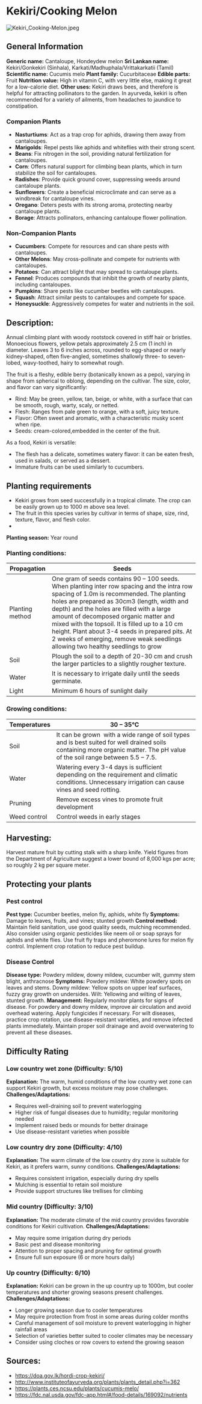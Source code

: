 # Kekiri/Cooking Melon
![Kekiri_Cooking-Melon.jpeg](../../assets/images/Kekiri_Cooking-Melon.jpeg "Image from Wikimedia Commons")

## General Information
**Generic name:** Cantaloupe, Hondeydew melon
**Sri Lankan name:** Kekiri/Gonkekiri (Sinhala), Karkati/Madhuphala/Vrittakarkatii (Tamil)
**Scientific name:** Cucumis melo
**Plant family:** Cucurbitaceae
**Edible parts:** Fruit
**Nutrition value:** High in vitamin C, with very little else, making it great for a low-calorie diet.
**Other uses:** Kekiri draws bees, and therefore is helpful for attracting pollinators to the garden. In ayurveda, kekiri is often recommended for a variety of ailments, from headaches to jaundice to constipation.

### Companion Plants
- **Nasturtiums**: Act as a trap crop for aphids, drawing them away from cantaloupes.
- **Marigolds**: Repel pests like aphids and whiteflies with their strong scent.
- **Beans**: Fix nitrogen in the soil, providing natural fertilization for cantaloupes.
- **Corn**: Offers natural support for climbing bean plants, which in turn stabilize the soil for cantaloupes.
- **Radishes**: Provide quick ground cover, suppressing weeds around cantaloupe plants.
- **Sunflowers**: Create a beneficial microclimate and can serve as a windbreak for cantaloupe vines.
- **Oregano**: Deters pests with its strong aroma, protecting nearby cantaloupe plants.
- **Borage**: Attracts pollinators, enhancing cantaloupe flower pollination.

### Non-Companion Plants

- **Cucumbers**: Compete for resources and can share pests with cantaloupes.
- **Other Melons**: May cross-pollinate and compete for nutrients with cantaloupes.
- **Potatoes**: Can attract blight that may spread to cantaloupe plants.
- **Fennel**: Produces compounds that inhibit the growth of nearby plants, including cantaloupes.
- **Pumpkins**: Share pests like cucumber beetles with cantaloupes.
- **Squash**: Attract similar pests to cantaloupes and compete for space.
- **Honeysuckle**: Aggressively competes for water and nutrients in the soil.

## Description:

Annual climbing plant with woody rootstock covered in stiff hair or bristles. Monoecious flowers, yellow petals approximately 2.5 cm (1 inch) in diameter. Leaves 3 to 6 inches across, rounded to egg-shaped or nearly kidney-shaped, often five-angled, sometimes shallowly three- to seven-lobed, wavy-toothed, hairy to somewhat rough. 

The fruit is a fleshy, edible berry (botanically known as a pepo), varying in shape from spherical to oblong, depending on the cultivar. The size, color, and flavor can vary significantly:

- Rind: May be green, yellow, tan, beige, or white, with a surface that can be smooth, rough, warty, scaly, or netted.
- Flesh: Ranges from pale green to orange, with a soft, juicy texture.
- Flavor: Often sweet and aromatic, with a characteristic musky scent when ripe.
- Seeds: cream-colored,embedded in the center of the fruit.

As a food, Kekiri is versatile:
- The flesh has a delicate, sometimes watery flavor: it can be eaten fresh, used in salads, or served as a dessert.
- Immature fruits can be used similarly to cucumbers.

## Planting requirements
- Kekiri grows from seed successfully in a tropical climate. The crop can be easily grown up to 1000 m above sea level.
- The fruit in this species varies by cultivar in terms of shape, size, rind, texture, flavor, and flesh color.
- 
**Planting season:** Year round

### Planting conditions:
| **Propagation** | Seeds                                                                                                                                                                                                                                                                                                                                                                                                                                                                                                                      |
|-----------------|----------------------------------------------------------------------------------------------------------------------------------------------------------------------------------------------------------------------------------------------------------------------------------------------------------------------------------------------------------------------------------------------------------------------------------------------------------------------------------------------------------------------------|
| Planting method | One gram of seeds contains 90 – 100 seeds. When planting inter row spacing and the intra row spacing of 1.0m is recommended. The planting holes are prepared as 30cm3 (length, width and depth) and the holes are filled with a large amount of decomposed organic matter and mixed with the topsoil. It is filled up to a 10 cm height. Plant about 3-4 seeds in prepared pits. At 2 weeks of emerging, remove weak seedlings allowing two healthy seedlings to grow |
| Soil            | Plough the soil to a depth of 20-30 cm and crush the larger particles to a slightly rougher texture.                                                                                                                                                                                                                                                                                                                                                                                                                       |
| Water           | It is necessary to irrigate daily until the seeds germinate.                                                                                                                                                                                                                                                                                                                                                                                                                                                               |
| Light           | Minimum 6 hours of sunlight daily                                                                                                                                                                                                                                                                                                                                                                                                                                                                                          |

### Growing conditions:
| **Temperatures** | 30 – 35°C                                                                                                                                                                    |
|------------------|------------------------------------------------------------------------------------------------------------------------------------------------------------------------------|
| Soil             | It can be grown  with a wide range of soil types and is best suited for well drained soils containing more organic matter. The pH value of the soil range between 5.5 – 7.5. |
| Water            | Watering every 3-4 days is sufficient depending on the requirement and climatic conditions. Unnecessary irrigation can cause vines and seed rotting.                         |
| Pruning          | Remove excess vines to promote fruit development                                                                                                          |
| Weed control     | Control weeds in early stages                                                                                                                                                |

## Harvesting:
Harvest mature fruit by cutting stalk with a sharp knife. Yield figures from the Department of Agriculture suggest a lower bound of 8,000 kgs per acre; so roughly 2 kg per square meter. 

## Protecting your plants

### Pest control
**Pest type:** Cucumber beetles, melon fly, aphids, white fly
**Symptoms:** Damage to leaves, fruits, and vines; stunted growth
**Control method:** Maintain field sanitation, use good quality seeds, mulching recommended. Also consider using organic pesticides like neem oil or soap sprays for aphids and white flies. Use fruit fly traps and pheromone lures for melon fly control. Implement crop rotation to reduce pest buildup.

### Disease Control
**Disease type:** Powdery mildew, downy mildew, cucumber wilt, gummy stem blight, anthracnose
**Symptoms:** Powdery mildew: White powdery spots on leaves and stems. Downy mildew: Yellow spots on upper leaf surfaces, fuzzy gray growth on undersides. Wilt: Yellowing and wilting of leaves, stunted growth.
**Management:** Regularly monitor plants for signs of disease. For powdery and downy mildew, improve air circulation and avoid overhead watering. Apply fungicides if necessary. For wilt diseases, practice crop rotation, use disease-resistant varieties, and remove infected plants immediately. Maintain proper soil drainage and avoid overwatering to prevent all these diseases.

## Difficulty Rating

### Low country wet zone (Difficulty: 5/10)
**Explanation:** The warm, humid conditions of the low country wet zone can support Kekiri growth, but excess moisture may pose challenges.
**Challenges/Adaptations:**
- Requires well-draining soil to prevent waterlogging
- Higher risk of fungal diseases due to humidity; regular monitoring needed
- Implement raised beds or mounds for better drainage
- Use disease-resistant varieties when possible

### Low country dry zone (Difficulty: 4/10)
**Explanation:** The warm climate of the low country dry zone is suitable for Kekiri, as it prefers warm, sunny conditions.
**Challenges/Adaptations:**
- Requires consistent irrigation, especially during dry spells
- Mulching is essential to retain soil moisture
- Provide support structures like trellises for climbing

### Mid country (Difficulty: 3/10)
**Explanation:** The moderate climate of the mid country provides favorable conditions for Kekiri cultivation.
**Challenges/Adaptations:**
- May require some irrigation during dry periods
- Basic pest and disease monitoring
- Attention to proper spacing and pruning for optimal growth
- Ensure full sun exposure (6 or more hours daily)

### Up country (Difficulty: 6/10)
**Explanation:** Kekiri can be grown in the up country up to 1000m, but cooler temperatures and shorter growing seasons present challenges.
**Challenges/Adaptations:**
- Longer growing season due to cooler temperatures
- May require protection from frost in some areas during colder months
- Careful management of soil moisture to prevent waterlogging in higher rainfall areas
- Selection of varieties better suited to cooler climates may be necessary
- Consider using cloches or row covers to extend the growing season


## Sources:

- https://doa.gov.lk/hordi-crop-kekiri/
- http://www.instituteofayurveda.org/plants/plants_detail.php?i=362
- https://plants.ces.ncsu.edu/plants/cucumis-melo/
- https://fdc.nal.usda.gov/fdc-app.html#/food-details/169092/nutrients
